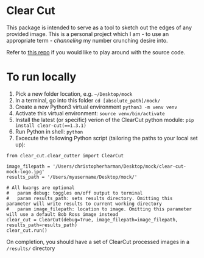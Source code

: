 # Clear Cut

This package is intended to serve as a tool to sketch out the edges of any provided image. This is a personal project which I am - to use an appropriate term - *channeling* my number crunching desire into.

Refer to [this repo](https://github.com/chrispdharman/clear-cut) if you would like to play around with the source code.

# To run locally

1. Pick a new folder location, e.g. `~/Desktop/mock`
1. In a terminal, go into this folder `cd [absolute_path]/mock/`
1. Create a new Python3 virtual environment `python3 -m venv venv`
1. Activate this virtual environment: `source venv/bin/activate`
1. Install the latest (or specific) verion of the ClearCut python module: `pip install clear-cut(==1.3.1)`
1. Run Python in shell: `python`
1. Excecute the following Python script (tailoring the paths to your local set up):
```
from clear_cut.clear_cutter import ClearCut

image_filepath = '/Users/christopherharman/Desktop/mock/clear-cut-mock-logo.jpg'
results_path = '/Users/myusername/Desktop/mock/'

# All kwargs are optional
#   param debug: toggles on/off output to terminal
#   param results_path: sets results directory. Omitting this parameter will write results to current working directory
#   param image_filepath: location to image. Omitting this parameter will use a default Bob Ross image instead
clear_cut = ClearCut(debug=True, image_filepath=image_filepath, results_path=results_path)
clear_cut.run()
```

On completion, you should have a set of ClearCut processed images in a `/results/` directory
